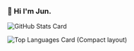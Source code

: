 ### 👋 Hi I'm Jun.

![GitHub Stats Card](https://github-readme-stats.vercel.app/api?username=astrfo&count_private=true&show_icons=true&theme=dark)

![Top Languages Card (Compact layout)](https://github-readme-stats.vercel.app/api/top-langs/?username=astrfo&layout=compact&theme=dark)



<!---
astrfo/astrfo is a ✨ special ✨ repository because its `README.md` (this file) appears on your GitHub profile.
You can click the Preview link to take a look at your changes.
--->

